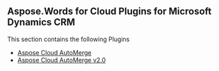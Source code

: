 ## Aspose.Words for Cloud Plugins for Microsoft Dynamics CRM

This section contains the following Plugins
* [Aspose Cloud AutoMerge](https://github.com/aspose-words/Aspose.Words-for-Cloud/tree/master/Plugins/Dynamics%20CRM/Aspose.Cloud.AutoMerge%201.0.0)
* [Aspose Cloud AutoMerge v2.0](https://github.com/aspose-words/Aspose.Words-for-Cloud/tree/master/Plugins/Dynamics%20CRM/Aspose.Cloud.AutoMerge%202.0.0)
